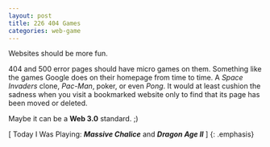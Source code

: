 ```yaml
---
layout: post
title: 226 404 Games
categories: web-game
---
```

Websites should be more fun.

404 and 500 error pages should have micro games on them.  Something like the games Google does on their homepage from time to time.  A *Space Invaders* clone, *Pac-Man*, poker, or even *Pong*.  It would at least cushion the sadness when you visit a bookmarked website only to find that its page has been moved or deleted. 

Maybe it can be a **Web 3.0** standard. ;)

[ Today I Was Playing: ***Massive Chalice*** and ***Dragon Age II*** ]
{: .emphasis}

